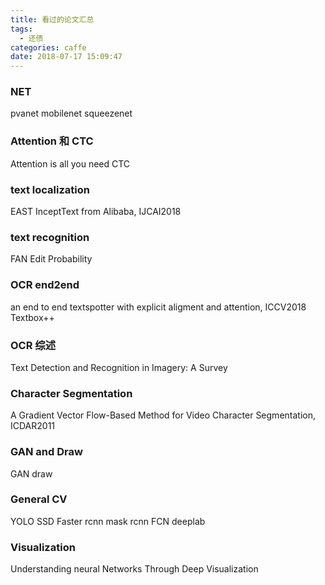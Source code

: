 ```yaml
---
title: 看过的论文汇总
tags:
  - 还债
categories: caffe
date: 2018-07-17 15:09:47
---
```


### NET
pvanet
mobilenet
squeezenet

### Attention 和 CTC
Attention is all you need
CTC

### text localization
EAST
InceptText from Alibaba, IJCAI2018

### text recognition
FAN
Edit Probability 

### OCR end2end
an end to end textspotter with explicit aligment and attention, ICCV2018
Textbox++

### OCR 综述
Text Detection and Recognition in Imagery: A Survey

### Character Segmentation
A Gradient Vector Flow-Based Method for Video Character Segmentation, ICDAR2011

### GAN and Draw
GAN
draw

### General CV
YOLO
SSD
Faster rcnn
mask rcnn
FCN
deeplab

### Visualization
Understanding neural Networks Through Deep Visualization
